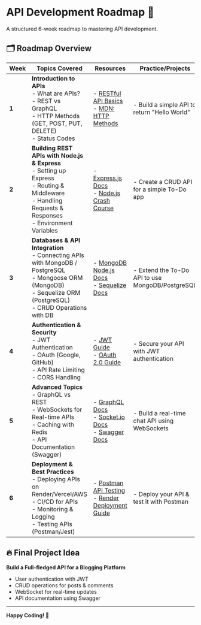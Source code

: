 # API Development Roadmap 🚀

A structured 6-week roadmap to mastering API development.

## 🗂 Roadmap Overview

| Week | Topics Covered | Resources | Practice/Projects |
|------|---------------|-----------|-------------------|
| **1** | **Introduction to APIs** <br> - What are APIs? <br> - REST vs GraphQL <br> - HTTP Methods (GET, POST, PUT, DELETE) <br> - Status Codes | - [RESTful API Basics](https://www.codecademy.com/articles/what-is-rest) <br> - [MDN: HTTP Methods](https://developer.mozilla.org/en-US/docs/Web/HTTP/Methods) | - Build a simple API to return "Hello World" |
| **2** | **Building REST APIs with Node.js & Express** <br> - Setting up Express <br> - Routing & Middleware <br> - Handling Requests & Responses <br> - Environment Variables | - [Express.js Docs](https://expressjs.com/) <br> - [Node.js Crash Course](https://www.youtube.com/watch?v=fBNz5xF-Kx4) | - Create a CRUD API for a simple To-Do app |
| **3** | **Databases & API Integration** <br> - Connecting APIs with MongoDB / PostgreSQL <br> - Mongoose ORM (MongoDB) <br> - Sequelize ORM (PostgreSQL) <br> - CRUD Operations with DB | - [MongoDB Node.js Docs](https://www.mongodb.com/docs/drivers/node/current/) <br> - [Sequelize Docs](https://sequelize.org/) | - Extend the To-Do API to use MongoDB/PostgreSQL |
| **4** | **Authentication & Security** <br> - JWT Authentication <br> - OAuth (Google, GitHub) <br> - API Rate Limiting <br> - CORS Handling | - [JWT Guide](https://jwt.io/) <br> - [OAuth 2.0 Guide](https://www.digitalocean.com/community/tutorials/oauth-2-overview) | - Secure your API with JWT authentication |
| **5** | **Advanced Topics** <br> - GraphQL vs REST <br> - WebSockets for Real-time APIs <br> - Caching with Redis <br> - API Documentation (Swagger) | - [GraphQL Docs](https://graphql.org/) <br> - [Socket.io Docs](https://socket.io/) <br> - [Swagger Docs](https://swagger.io/) | - Build a real-time chat API using WebSockets |
| **6** | **Deployment & Best Practices** <br> - Deploying APIs on Render/Vercel/AWS <br> - CI/CD for APIs <br> - Monitoring & Logging <br> - Testing APIs (Postman/Jest) | - [Postman API Testing](https://learning.postman.com/) <br> - [Render Deployment Guide](https://render.com/docs) | - Deploy your API & test it with Postman |

## 🔥 Final Project Idea  
**Build a Full-fledged API for a Blogging Platform**  
- User authentication with JWT  
- CRUD operations for posts & comments  
- WebSocket for real-time updates  
- API documentation using Swagger  

---

**Happy Coding! 🚀**

